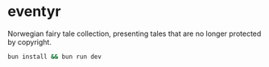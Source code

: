 # eventyr

Norwegian fairy tale collection, presenting tales that are no longer protected by copyright.

```bash
bun install && bun run dev
```
